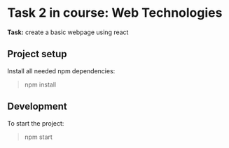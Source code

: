# Task 2 in course: Web Technologies

**Task:** create a basic webpage using react


## Project setup

Install all needed npm dependencies:
>npm install

## Development

To start the project:
>npm start
